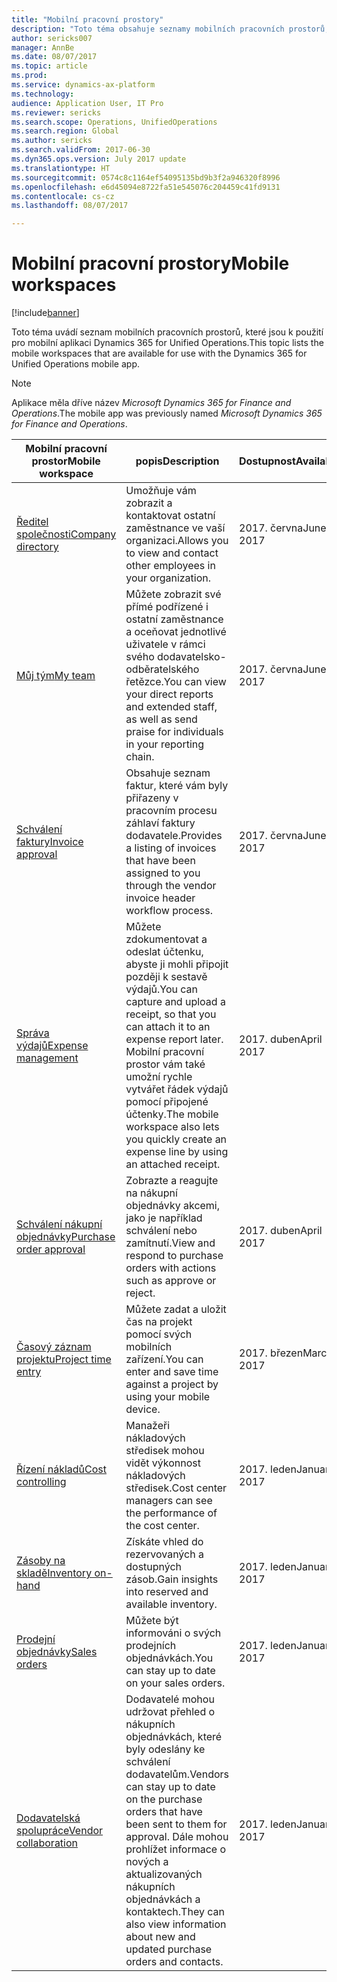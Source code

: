 ```yaml
---
title: "Mobilní pracovní prostory"
description: "Toto téma obsahuje seznamy mobilních pracovních prostorů, které jsou k dispozici pro použití."
author: sericks007
manager: AnnBe
ms.date: 08/07/2017
ms.topic: article
ms.prod: 
ms.service: dynamics-ax-platform
ms.technology: 
audience: Application User, IT Pro
ms.reviewer: sericks
ms.search.scope: Operations, UnifiedOperations
ms.search.region: Global
ms.author: sericks
ms.search.validFrom: 2017-06-30
ms.dyn365.ops.version: July 2017 update
ms.translationtype: HT
ms.sourcegitcommit: 0574c8c1164ef54095135bd9b3f2a946320f8996
ms.openlocfilehash: e6d45094e8722fa51e545076c204459c41fd9131
ms.contentlocale: cs-cz
ms.lasthandoff: 08/07/2017

---
```


# <a name="mobile-workspaces"></a><span data-ttu-id="22f53-103">Mobilní pracovní prostory</span><span class="sxs-lookup"><span data-stu-id="22f53-103">Mobile workspaces</span></span>

[!include[banner](../includes/banner.md)]

<span data-ttu-id="22f53-104">Toto téma uvádí seznam mobilních pracovních prostorů, které jsou k použití pro mobilní aplikaci Dynamics 365 for Unified Operations.</span><span class="sxs-lookup"><span data-stu-id="22f53-104">This topic lists the mobile workspaces that are available for use with the Dynamics 365 for Unified Operations mobile app.</span></span>

> [!NOTE]
> <span data-ttu-id="22f53-105">Aplikace měla dříve název *Microsoft Dynamics 365 for Finance and Operations*.</span><span class="sxs-lookup"><span data-stu-id="22f53-105">The mobile app was previously named *Microsoft Dynamics 365 for Finance and Operations*.</span></span>

| <span data-ttu-id="22f53-106">Mobilní pracovní prostor</span><span class="sxs-lookup"><span data-stu-id="22f53-106">Mobile workspace</span></span>     | <span data-ttu-id="22f53-107">popis</span><span class="sxs-lookup"><span data-stu-id="22f53-107">Description</span></span>   | <span data-ttu-id="22f53-108">Dostupnost</span><span class="sxs-lookup"><span data-stu-id="22f53-108">Availability</span></span>   |
|----------------------|---------------|--------------|
|[<span data-ttu-id="22f53-109">Ředitel společnosti</span><span class="sxs-lookup"><span data-stu-id="22f53-109">Company directory</span></span>](company-directory-mobile-workspace.md)| <span data-ttu-id="22f53-110">Umožňuje vám zobrazit a kontaktovat ostatní zaměstnance ve vaší organizaci.</span><span class="sxs-lookup"><span data-stu-id="22f53-110">Allows you to view and contact other employees in your organization.</span></span>| <span data-ttu-id="22f53-111">2017. června</span><span class="sxs-lookup"><span data-stu-id="22f53-111">June 2017</span></span> |    
|[<span data-ttu-id="22f53-112">Můj tým</span><span class="sxs-lookup"><span data-stu-id="22f53-112">My team</span></span>](manager-self-service-mobile-workspace.md)| <span data-ttu-id="22f53-113">Můžete zobrazit své přímé podřízené i ostatní zaměstnance a oceňovat jednotlivé uživatele v rámci svého dodavatelsko-odběratelského řetězce.</span><span class="sxs-lookup"><span data-stu-id="22f53-113">You can view your direct reports and extended staff, as well as send praise for individuals in your reporting chain.</span></span>|<span data-ttu-id="22f53-114">2017. června</span><span class="sxs-lookup"><span data-stu-id="22f53-114">June 2017</span></span> |     
|[<span data-ttu-id="22f53-115">Schválení faktury</span><span class="sxs-lookup"><span data-stu-id="22f53-115">Invoice approval</span></span>](invoice-approval-mobile-workspace.md)| <span data-ttu-id="22f53-116">Obsahuje seznam faktur, které vám byly přiřazeny v pracovním procesu záhlaví faktury dodavatele.</span><span class="sxs-lookup"><span data-stu-id="22f53-116">Provides a listing of invoices that have been assigned to you through the vendor invoice header workflow process.</span></span>| <span data-ttu-id="22f53-117">2017. června</span><span class="sxs-lookup"><span data-stu-id="22f53-117">June 2017</span></span>   |
| [<span data-ttu-id="22f53-118">Správa výdajů</span><span class="sxs-lookup"><span data-stu-id="22f53-118">Expense management</span></span>](/dynamics365/unified-operations/financials/expense-management/expense-management-mobile-workspace) | <span data-ttu-id="22f53-119">Můžete zdokumentovat a odeslat účtenku, abyste ji mohli připojit později k sestavě výdajů.</span><span class="sxs-lookup"><span data-stu-id="22f53-119">You can capture and upload a receipt, so that you can attach it to an expense report later.</span></span> <span data-ttu-id="22f53-120">Mobilní pracovní prostor vám také umožní rychle vytvářet řádek výdajů pomocí připojené účtenky.</span><span class="sxs-lookup"><span data-stu-id="22f53-120">The mobile workspace also lets you quickly create an expense line by using an attached receipt.</span></span> | <span data-ttu-id="22f53-121">2017. duben</span><span class="sxs-lookup"><span data-stu-id="22f53-121">April 2017</span></span> |
| [<span data-ttu-id="22f53-122">Schválení nákupní objednávky</span><span class="sxs-lookup"><span data-stu-id="22f53-122">Purchase order approval</span></span>](/dynamics365/unified-operations/supply-chain/procurement/purchase-order-mobile-workspace) | <span data-ttu-id="22f53-123">Zobrazte a reagujte na nákupní objednávky akcemi, jako je například schválení nebo zamítnutí.</span><span class="sxs-lookup"><span data-stu-id="22f53-123">View and respond to purchase orders with actions such as approve or reject.</span></span> | <span data-ttu-id="22f53-124">2017. duben</span><span class="sxs-lookup"><span data-stu-id="22f53-124">April 2017</span></span> |
| [<span data-ttu-id="22f53-125">Časový záznam projektu</span><span class="sxs-lookup"><span data-stu-id="22f53-125">Project time entry</span></span>](/dynamics365/unified-operations/financials/project-management/project-time-entry-mobile-workspace) | <span data-ttu-id="22f53-126">Můžete zadat a uložit čas na projekt pomocí svých mobilních zařízení.</span><span class="sxs-lookup"><span data-stu-id="22f53-126">You can enter and save time against a project by using your mobile device.</span></span> | <span data-ttu-id="22f53-127">2017. březen</span><span class="sxs-lookup"><span data-stu-id="22f53-127">March 2017</span></span> |
| [<span data-ttu-id="22f53-128">Řízení nákladů</span><span class="sxs-lookup"><span data-stu-id="22f53-128">Cost controlling</span></span>](/dynamics365/unified-operations/financials/cost-accounting/cost-controlling-mobile-workspace)     | <span data-ttu-id="22f53-129">Manažeři nákladových středisek mohou vidět výkonnost nákladových středisek.</span><span class="sxs-lookup"><span data-stu-id="22f53-129">Cost center managers can see the performance of the cost center.</span></span>                                                                                               |  <span data-ttu-id="22f53-130">2017. leden</span><span class="sxs-lookup"><span data-stu-id="22f53-130">January 2017</span></span>        |
| [<span data-ttu-id="22f53-131">Zásoby na skladě</span><span class="sxs-lookup"><span data-stu-id="22f53-131">Inventory on-hand</span></span>](/dynamics365/unified-operations/supply-chain/inventory/inventory-on-hand-mobile-workspace)    | <span data-ttu-id="22f53-132">Získáte vhled do rezervovaných a dostupných zásob.</span><span class="sxs-lookup"><span data-stu-id="22f53-132">Gain insights into reserved and available inventory.</span></span>                                                                                                    |   <span data-ttu-id="22f53-133">2017. leden</span><span class="sxs-lookup"><span data-stu-id="22f53-133">January 2017</span></span>       |
| [<span data-ttu-id="22f53-134">Prodejní objednávky</span><span class="sxs-lookup"><span data-stu-id="22f53-134">Sales orders</span></span>](/dynamics365/unified-operations/supply-chain/sales-marketing/sales-orders-mobile-workspace)         | <span data-ttu-id="22f53-135">Můžete být informováni o svých prodejních objednávkách.</span><span class="sxs-lookup"><span data-stu-id="22f53-135">You can stay up to date on your sales orders.</span></span>                                                                                                                          |  <span data-ttu-id="22f53-136">2017. leden</span><span class="sxs-lookup"><span data-stu-id="22f53-136">January 2017</span></span>                  |
| [<span data-ttu-id="22f53-137">Dodavatelská spolupráce</span><span class="sxs-lookup"><span data-stu-id="22f53-137">Vendor collaboration</span></span>](/dynamics365/unified-operations/supply-chain/procurement/vendor-collaboration-mobile-workspace) | <span data-ttu-id="22f53-138">Dodavatelé mohou udržovat přehled o nákupních objednávkách, které byly odeslány ke schválení dodavatelům.</span><span class="sxs-lookup"><span data-stu-id="22f53-138">Vendors can stay up to date on the purchase orders that have been sent to them for approval.</span></span> <span data-ttu-id="22f53-139">Dále mohou prohlížet informace o nových a aktualizovaných nákupních objednávkách a kontaktech.</span><span class="sxs-lookup"><span data-stu-id="22f53-139">They can also view information about new and updated purchase orders and contacts.</span></span> |<span data-ttu-id="22f53-140">2017. leden</span><span class="sxs-lookup"><span data-stu-id="22f53-140">January 2017</span></span>    |


